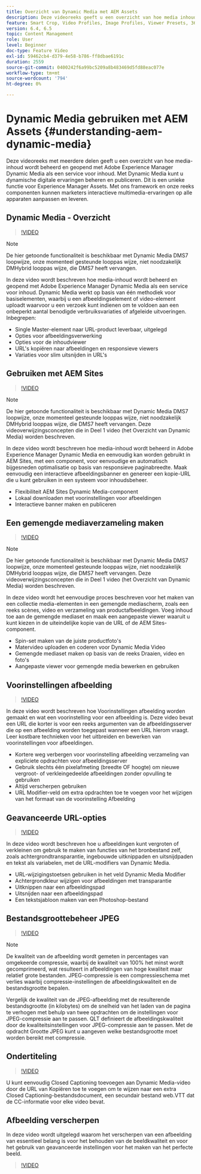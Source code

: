 ```yaml
---
title: Overzicht van Dynamic Media met AEM Assets
description: Deze videoreeks geeft u een overzicht van hoe media inhoud wordt beheerd en betreden gebruikend Adobe Experience Manager Dynamic Media als inhoud dienende dienst. Met Dynamic Media kunt u dynamische digitale ervaringen beheren en publiceren. Dit is een unieke functie voor Experience Manager Assets. Met ons framework en onze reeks componenten kunnen marketers interactieve multimedia-ervaringen op alle apparaten aanpassen en leveren.
feature: Smart Crop, Video Profiles, Image Profiles, Viewer Presets, 360 VR Video, Image Sets, Spin Sets
version: 6.4, 6.5
topic: Content Management
role: User
level: Beginner
doc-type: Feature Video
exl-id: 59462cb4-d379-4e58-b786-ff8dbae6191c
duration: 2559
source-git-commit: 0400242f6a99bc5209a8b483469d5fd88eac077e
workflow-type: tm+mt
source-wordcount: '794'
ht-degree: 0%

---
```


# Dynamic Media gebruiken met AEM Assets {#understanding-aem-dynamic-media}

Deze videoreeks met meerdere delen geeft u een overzicht van hoe media-inhoud wordt beheerd en geopend met Adobe Experience Manager Dynamic Media als een service voor inhoud. Met Dynamic Media kunt u dynamische digitale ervaringen beheren en publiceren. Dit is een unieke functie voor Experience Manager Assets. Met ons framework en onze reeks componenten kunnen marketers interactieve multimedia-ervaringen op alle apparaten aanpassen en leveren.

## Dynamic Media - Overzicht

>[!VIDEO](https://video.tv.adobe.com/v/27144?quality=12&learn=on)

>[!NOTE]
>
>De hier getoonde functionaliteit is beschikbaar met Dynamic Media DMS7 loopwijze, onze momenteel gesteunde looppas wijze, niet noodzakelijk DMHybrid looppas wijze, die DMS7 heeft vervangen.

In deze video wordt beschreven hoe media-inhoud wordt beheerd en geopend met Adobe Experience Manager Dynamic Media als een service voor inhoud. Dynamic Media werkt op basis van één methodiek voor basiselementen, waarbij u een afbeeldingselement of video-element uploadt waarvoor u een verzoek kunt indienen om te voldoen aan een onbeperkt aantal benodigde verbruiksvariaties of afgeleide uitvoeringen. Inbegrepen:

* Single Master-element naar URL-product leverbaar, uitgelegd
* Opties voor afbeeldingsverwerking
* Opties voor de inhoudviewer
* URL&#39;s kopiëren naar afbeeldingen en responsieve viewers
* Variaties voor slim uitsnijden in URL&#39;s

## Gebruiken met AEM Sites

>[!VIDEO](https://video.tv.adobe.com/v/27145?quality=12&learn=on)

>[!NOTE]
>
>De hier getoonde functionaliteit is beschikbaar met Dynamic Media DMS7 loopwijze, onze momenteel gesteunde looppas wijze, niet noodzakelijk DMHybrid looppas wijze, die DMS7 heeft vervangen. Deze videoverwijzingsconcepten die in Deel 1 video (het Overzicht van Dynamic Media) worden beschreven.

In deze video wordt beschreven hoe media-inhoud wordt beheerd in Adobe Experience Manager Dynamic Media en eenvoudig kan worden gebruikt in AEM Sites, met een component, voor eenvoudige en automatisch bijgesneden optimalisatie op basis van responsieve paginabreedte. Maak eenvoudig een interactieve afbeeldingsbanner en genereer een kopie-URL die u kunt gebruiken in een systeem voor inhoudsbeheer.

* Flexibiliteit AEM Sites Dynamic Media-component
* Lokaal downloaden met voorinstellingen voor afbeeldingen
* Interactieve banner maken en publiceren

## Een gemengde mediaverzameling maken

>[!VIDEO](https://video.tv.adobe.com/v/27146?quality=12&learn=on)

>[!NOTE]
>
>De hier getoonde functionaliteit is beschikbaar met Dynamic Media DMS7 loopwijze, onze momenteel gesteunde looppas wijze, niet noodzakelijk DMHybrid looppas wijze, die DMS7 heeft vervangen. Deze videoverwijzingsconcepten die in Deel 1 video (het Overzicht van Dynamic Media) worden beschreven.

In deze video wordt het eenvoudige proces beschreven voor het maken van een collectie media-elementen in een gemengde mediascherm, zoals een reeks scènes, video en verzameling van productafbeeldingen. Voeg inhoud toe aan de gemengde mediaset en maak een aangepaste viewer waaruit u kunt kiezen in de uiteindelijke kopie van de URL of de AEM Sites-component.

* Spin-set maken van de juiste productfoto&#39;s
* Matervideo uploaden en coderen voor Dynamic Media Video
* Gemengde mediaset maken op basis van de reeks Draaien, video en foto&#39;s
* Aangepaste viewer voor gemengde media bewerken en gebruiken

## Voorinstellingen afbeelding

>[!VIDEO](https://video.tv.adobe.com/v/27320?quality=12&learn=on)

In deze video wordt beschreven hoe Voorinstellingen afbeelding worden gemaakt en wat een voorinstelling voor een afbeelding is. Deze video bevat een URL die korter is voor een reeks argumenten van de afbeeldingsserver die op een afbeelding worden toegepast wanneer een URL hierom vraagt. Leer kostbare technieken voor het uitbreiden en bewerken van voorinstellingen voor afbeeldingen.

* Kortere weg verbergen voor voorinstelling afbeelding verzameling van expliciete opdrachten voor afbeeldingsserver
* Gebruik slechts één pixelafmeting (breedte OF hoogte) om nieuwe vergroot- of verkleingedeelde afbeeldingen zonder opvulling te gebruiken
* Altijd verscherpen gebruiken
* URL Modifier-veld om extra opdrachten toe te voegen voor het wijzigen van het formaat van de voorinstelling Afbeelding

## Geavanceerde URL-opties

>[!VIDEO](https://video.tv.adobe.com/v/27319?quality=12&learn=on)

In deze video wordt beschreven hoe u afbeeldingen kunt vergroten of verkleinen om gebruik te maken van functies van het bronbestand zelf, zoals achtergrondtransparantie, ingebouwde uitknippaden en uitsnijdpaden en tekst als variabelen, met de URL-modifiers van Dynamic Media.

* URL-wijzigingstoetsen gebruiken in het veld Dynamic Media Modifier
* Achtergrondkleur wijzigen voor afbeeldingen met transparantie
* Uitknippen naar een afbeeldingspad
* Uitsnijden naar een afbeeldingspad
* Een tekstsjabloon maken van een Photoshop-bestand

## Bestandsgroottebeheer JPEG

>[!VIDEO](https://video.tv.adobe.com/v/27404?quality=12&learn=on)


>[!NOTE]
>
>De kwaliteit van de afbeelding wordt gemeten in percentages van omgekeerde compressie, waarbij de kwaliteit van 100% het minst wordt gecomprimeerd, wat resulteert in afbeeldingen van hoge kwaliteit maar relatief grote bestanden. JPEG-compressie is een compressieschema met verlies waarbij compressie-instellingen de afbeeldingskwaliteit en de bestandsgrootte bepalen.

Vergelijk de kwaliteit van de JPEG-afbeelding met de resulterende bestandsgrootte (in kilobytes) om de snelheid van het laden van de pagina te verhogen met behulp van twee opdrachten om de instellingen voor JPEG-compressie aan te passen. QLT definieert de afbeeldingskwaliteit door de kwaliteitsinstellingen voor JPEG-compressie aan te passen. Met de opdracht Grootte JPEG kunt u aangeven welke bestandsgrootte moet worden bereikt met compressie.

## Ondertiteling

>[!VIDEO](https://video.tv.adobe.com/v/28074?quality=12&learn=on)

U kunt eenvoudig Closed Captioning toevoegen aan Dynamic Media-video door de URL van Kopiëren toe te voegen om te wijzen naar een extra Closed Captioning-bestandsdocument, een secundair bestand web.VTT dat de CC-informatie voor elke video bevat.

## Afbeelding verscherpen

In deze video wordt uitgelegd waarom het verscherpen van een afbeelding van essentieel belang is voor het behouden van de beeldkwaliteit en voor het gebruik van geavanceerde instellingen voor het maken van het perfecte beeld.

>[!VIDEO](https://demos-pub.assetsadobe.com/etc/dam/viewers/s7viewers/html5/VideoViewer.html?asset=%2Fcontent%2Fdam%2Fdm-public-facing-upgrade-portal-video%2F04_DynamicImagery_AdvancedSettings_071917_BH.mp4&amp;config=/etc/dam/presets/viewer/Video_social&amp;serverUrl=https%3A%2F%2Fadobedemo62-h.assetsadobe.com%2Fis%2Fimage%2F&amp;contenturl=%2F&amp;config2=/etc/dam/presets/analytics&amp;videoserverurl=https://gateway-na.assetsadobe.com/DMGateway/public/demoCo&amp;posterimage=/content/dam/dm-public-facing-upgrade-portal-video/04_DynamicImagery_AdvancedSettings_071917_BH.mp4)
